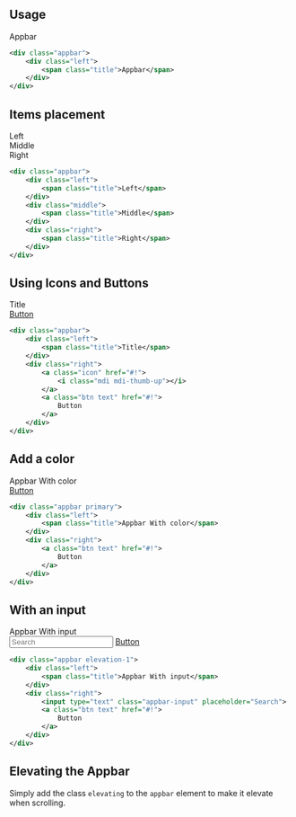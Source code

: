 <ins id="stable"></ins>

## Usage

<div class="p-4 m-1 bg-dark-1">
	<div class="appbar elevation-1">
		<div class="left">
			<span class="title">Appbar</span>
		</div>
	</div>	
</div>

```xml
<div class="appbar">
	<div class="left">
		<span class="title">Appbar</span>
	</div>
</div>
```

## Items placement

<div class="p-4 m-1 bg-dark-1">
	<div class="appbar elevation-1">
		<div class="left">
			<span class="title">Left</span>
		</div>
        <div class="middle">
			<span class="title">Middle</span>
		</div>
        <div class="right">
			<span class="title">Right</span>
		</div>
	</div>	
</div>

```xml
<div class="appbar">
	<div class="left">
		<span class="title">Left</span>
	</div>
    <div class="middle">
		<span class="title">Middle</span>
	</div>
    <div class="right">
		<span class="title">Right</span>
	</div>
</div>
```

## Using Icons and Buttons

<div class="p-4 m-1 bg-dark-1">
	<div class="appbar elevation-1">
		<div class="left">
			<span class="title">Title</span>
		</div>
        <div class="right">
            <a class="icon" href="#!">
                <i class="mdi mdi-thumb-up"></i>
            </a>
			<a class="btn text" href="#!">
                Button
            </a>
		</div>
	</div>	
</div>

```xml
<div class="appbar">
	<div class="left">
		<span class="title">Title</span>
	</div>
    <div class="right">
        <a class="icon" href="#!">
            <i class="mdi mdi-thumb-up"></i>
        </a>
		<a class="btn text" href="#!">
            Button
        </a>
	</div>
</div>
```

## Add a color

<div class="p-4 m-1 bg-dark-1">
	<div class="appbar primary">
		<div class="left">
			<span class="title">Appbar With color</span>
		</div>
        <div class="right">
            <a class="btn text" href="#!">
                Button
            </a>
        </div>
	</div>	
</div>

```xml
<div class="appbar primary">
	<div class="left">
		<span class="title">Appbar With color</span>
	</div>
    <div class="right">
        <a class="btn text" href="#!">
            Button
        </a>
    </div>
</div>
```

## With an input

<div class="p-4 m-1 bg-dark-1">
    <div class="appbar elevation-1">
        <div class="left">
            <span class="title">Appbar With input</span>
        </div>
        <div class="right">
            <input type="text" class="appbar-input" placeholder="Search">
            <a class="btn text" href="#!">
                Button
            </a>
        </div>
    </div>
</div>

```xml
<div class="appbar elevation-1">
    <div class="left">
        <span class="title">Appbar With input</span>
    </div>
    <div class="right">
        <input type="text" class="appbar-input" placeholder="Search">
        <a class="btn text" href="#!">
            Button
        </a>
    </div>
</div>
```

## Elevating the Appbar
Simply add the class `elevating` to the `appbar` element to make it elevate when scrolling.